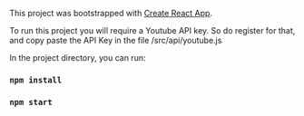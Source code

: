 This project was bootstrapped with [Create React App](https://github.com/facebook/create-react-app).

To run this project you will require a Youtube API key.
So do register for that, 
and copy paste the API Key in the file /src/api/youtube.js

In the project directory, you can run:

### `npm install`
### `npm start`